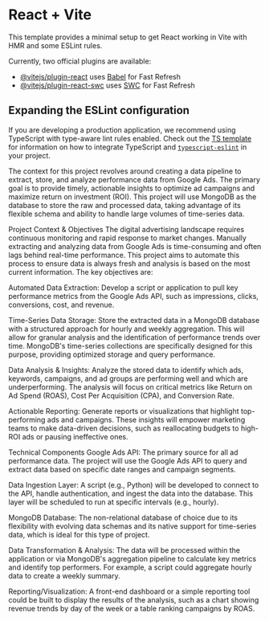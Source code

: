 # React + Vite

This template provides a minimal setup to get React working in Vite with HMR and some ESLint rules.

Currently, two official plugins are available:

- [@vitejs/plugin-react](https://github.com/vitejs/vite-plugin-react/blob/main/packages/plugin-react) uses [Babel](https://babeljs.io/) for Fast Refresh
- [@vitejs/plugin-react-swc](https://github.com/vitejs/vite-plugin-react/blob/main/packages/plugin-react-swc) uses [SWC](https://swc.rs/) for Fast Refresh

## Expanding the ESLint configuration

If you are developing a production application, we recommend using TypeScript with type-aware lint rules enabled. Check out the [TS template](https://github.com/vitejs/vite/tree/main/packages/create-vite/template-react-ts) for information on how to integrate TypeScript and [`typescript-eslint`](https://typescript-eslint.io) in your project.


The context for this project revolves around creating a data pipeline to extract, store, and analyze performance data from Google Ads. The primary goal is to provide timely, actionable insights to optimize ad campaigns and maximize return on investment (ROI). This project will use MongoDB as the database to store the raw and processed data, taking advantage of its flexible schema and ability to handle large volumes of time-series data.

Project Context & Objectives
The digital advertising landscape requires continuous monitoring and rapid response to market changes. Manually extracting and analyzing data from Google Ads is time-consuming and often lags behind real-time performance. This project aims to automate this process to ensure data is always fresh and analysis is based on the most current information. The key objectives are:

Automated Data Extraction: Develop a script or application to pull key performance metrics from the Google Ads API, such as impressions, clicks, conversions, cost, and revenue.

Time-Series Data Storage: Store the extracted data in a MongoDB database with a structured approach for hourly and weekly aggregation. This will allow for granular analysis and the identification of performance trends over time. MongoDB's time-series collections are specifically designed for this purpose, providing optimized storage and query performance.

Data Analysis & Insights: Analyze the stored data to identify which ads, keywords, campaigns, and ad groups are performing well and which are underperforming. The analysis will focus on critical metrics like Return on Ad Spend (ROAS), Cost Per Acquisition (CPA), and Conversion Rate.

Actionable Reporting: Generate reports or visualizations that highlight top-performing ads and campaigns. These insights will empower marketing teams to make data-driven decisions, such as reallocating budgets to high-ROI ads or pausing ineffective ones.

Technical Components
Google Ads API: The primary source for all ad performance data. The project will use the Google Ads API to query and extract data based on specific date ranges and campaign segments.

Data Ingestion Layer: A script (e.g., Python) will be developed to connect to the API, handle authentication, and ingest the data into the database. This layer will be scheduled to run at specific intervals (e.g., hourly).

MongoDB Database: The non-relational database of choice due to its flexibility with evolving data schemas and its native support for time-series data, which is ideal for this type of project.

Data Transformation & Analysis: The data will be processed within the application or via MongoDB's aggregation pipeline to calculate key metrics and identify top performers. For example, a script could aggregate hourly data to create a weekly summary.

Reporting/Visualization: A front-end dashboard or a simple reporting tool could be built to display the results of the analysis, such as a chart showing revenue trends by day of the week or a table ranking campaigns by ROAS.
